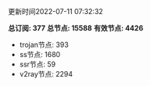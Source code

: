 更新时间2022-07-11 07:32:32

**总订阅: 377**
**总节点: 15588**
**有效节点: 4426**
- trojan节点: 393
- ss节点: 1680
- ssr节点: 59
- v2ray节点: 2294
